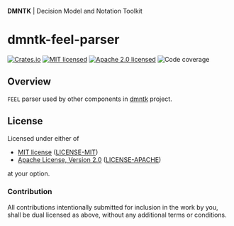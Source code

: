 **DMNTK** | Decision Model and Notation Toolkit

# dmntk-feel-parser

[![Crates.io][crates-badge]][crates-url]
[![MIT licensed][mit-badge]][mit-url]
[![Apache 2.0 licensed][apache-badge]][apache-url]
![Code coverage][coverage-badge]

[crates-badge]: https://img.shields.io/crates/v/dmntk-feel-parser.svg
[crates-url]: https://crates.io/crates/dmntk-feel-parser
[mit-badge]: https://img.shields.io/badge/License-MIT-blue.svg
[mit-url]: ../LICENSE-MIT
[apache-badge]: https://img.shields.io/badge/License-Apache%202.0-blue.svg
[apache-url]: ../LICENSE-APACHE
[coverage-badge]: https://img.shields.io/badge/Coverage-94%25-green.svg

## Overview

`FEEL` parser used by other components in [dmntk](https://github.com/dmntk) project.

## License

Licensed under either of

- [MIT license](https://opensource.org/licenses/MIT) ([LICENSE-MIT](../LICENSE-MIT))
- [Apache License, Version 2.0](https://www.apache.org/licenses/LICENSE-2.0) ([LICENSE-APACHE](../LICENSE-APACHE))

at your option.

### Contribution

All contributions intentionally submitted for inclusion in the work by you,
shall be dual licensed as above, without any additional terms or conditions.